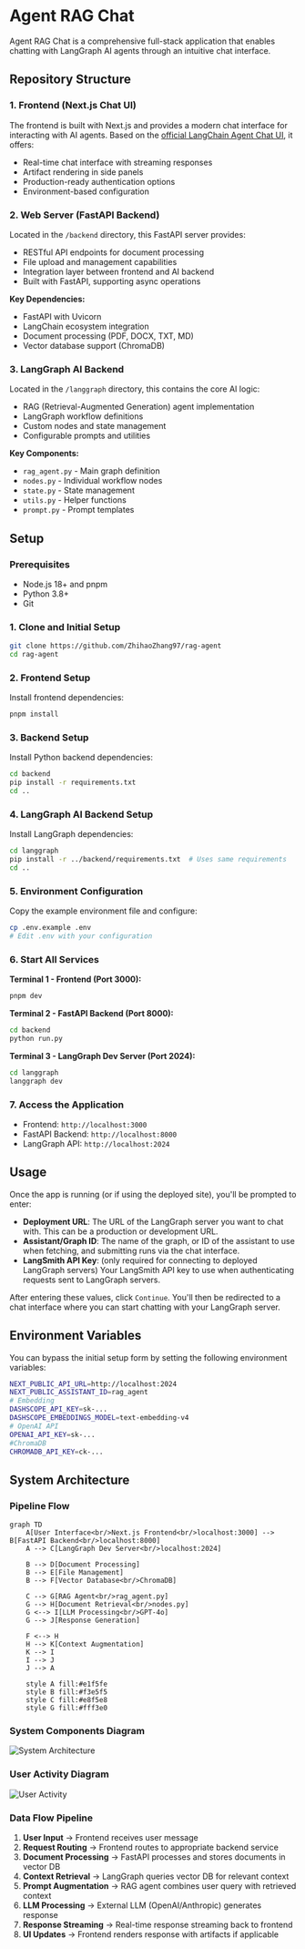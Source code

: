 # Agent RAG Chat

Agent RAG Chat is a comprehensive full-stack application that enables chatting with LangGraph AI agents through an intuitive chat interface.

## Repository Structure

### 1. Frontend (Next.js Chat UI)

The frontend is built with Next.js and provides a modern chat interface for interacting with AI agents. Based on the [official LangChain Agent Chat UI](https://github.com/langchain-ai/agent-chat-ui.git), it offers:

- Real-time chat interface with streaming responses
- Artifact rendering in side panels
- Production-ready authentication options
- Environment-based configuration

### 2. Web Server (FastAPI Backend)

Located in the `/backend` directory, this FastAPI server provides:

- RESTful API endpoints for document processing
- File upload and management capabilities
- Integration layer between frontend and AI backend
- Built with FastAPI, supporting async operations

**Key Dependencies:**
- FastAPI with Uvicorn
- LangChain ecosystem integration
- Document processing (PDF, DOCX, TXT, MD)
- Vector database support (ChromaDB)

### 3. LangGraph AI Backend

Located in the `/langgraph` directory, this contains the core AI logic:

- RAG (Retrieval-Augmented Generation) agent implementation
- LangGraph workflow definitions
- Custom nodes and state management
- Configurable prompts and utilities

**Key Components:**
- `rag_agent.py` - Main graph definition
- `nodes.py` - Individual workflow nodes
- `state.py` - State management
- `utils.py` - Helper functions
- `prompt.py` - Prompt templates


## Setup

### Prerequisites

- Node.js 18+ and pnpm
- Python 3.8+
- Git

### 1. Clone and Initial Setup

```bash
git clone https://github.com/ZhihaoZhang97/rag-agent
cd rag-agent
```

### 2. Frontend Setup

Install frontend dependencies:

```bash
pnpm install
```

### 3. Backend Setup

Install Python backend dependencies:

```bash
cd backend
pip install -r requirements.txt
cd ..
```

### 4. LangGraph AI Backend Setup

Install LangGraph dependencies:

```bash
cd langgraph
pip install -r ../backend/requirements.txt  # Uses same requirements
cd ..
```

### 5. Environment Configuration

Copy the example environment file and configure:

```bash
cp .env.example .env
# Edit .env with your configuration
```

### 6. Start All Services

**Terminal 1 - Frontend (Port 3000):**
```bash
pnpm dev
```

**Terminal 2 - FastAPI Backend (Port 8000):**
```bash
cd backend
python run.py
```

**Terminal 3 - LangGraph Dev Server (Port 2024):**
```bash
cd langgraph
langgraph dev
```

### 7. Access the Application

- Frontend: `http://localhost:3000`
- FastAPI Backend: `http://localhost:8000`
- LangGraph API: `http://localhost:2024`

## Usage

Once the app is running (or if using the deployed site), you'll be prompted to enter:

- **Deployment URL**: The URL of the LangGraph server you want to chat with. This can be a production or development URL.
- **Assistant/Graph ID**: The name of the graph, or ID of the assistant to use when fetching, and submitting runs via the chat interface.
- **LangSmith API Key**: (only required for connecting to deployed LangGraph servers) Your LangSmith API key to use when authenticating requests sent to LangGraph servers.

After entering these values, click `Continue`. You'll then be redirected to a chat interface where you can start chatting with your LangGraph server.

## Environment Variables

You can bypass the initial setup form by setting the following environment variables:

```bash
NEXT_PUBLIC_API_URL=http://localhost:2024
NEXT_PUBLIC_ASSISTANT_ID=rag_agent
# Embedding
DASHSCOPE_API_KEY=sk-...
DASHSCOPE_EMBEDDINGS_MODEL=text-embedding-v4
# OpenAI API
OPENAI_API_KEY=sk-...
#ChromaDB
CHROMADB_API_KEY=ck-...
```

## System Architecture

### Pipeline Flow

```mermaid
graph TD
    A[User Interface<br/>Next.js Frontend<br/>localhost:3000] --> B[FastAPI Backend<br/>localhost:8000]
    A --> C[LangGraph Dev Server<br/>localhost:2024]

    B --> D[Document Processing]
    B --> E[File Management]
    B --> F[Vector Database<br/>ChromaDB]

    C --> G[RAG Agent<br/>rag_agent.py]
    G --> H[Document Retrieval<br/>nodes.py]
    G <--> I[LLM Processing<br/>GPT-4o]
    G --> J[Response Generation]

    F <--> H
    H --> K[Context Augmentation]
    K --> I
    I --> J
    J --> A

    style A fill:#e1f5fe
    style B fill:#f3e5f5
    style C fill:#e8f5e8
    style G fill:#fff3e0
```

### System Components Diagram

![System Architecture](static/system.png)

### User Activity Diagram

![User Activity](static/activity.png)

### Data Flow Pipeline

1. **User Input** → Frontend receives user message
2. **Request Routing** → Frontend routes to appropriate backend service
3. **Document Processing** → FastAPI processes and stores documents in vector DB
4. **Context Retrieval** → LangGraph queries vector DB for relevant context
5. **Prompt Augmentation** → RAG agent combines user query with retrieved context
6. **LLM Processing** → External LLM (OpenAI/Anthropic) generates response
7. **Response Streaming** → Real-time response streaming back to frontend
8. **UI Updates** → Frontend renders response with artifacts if applicable

